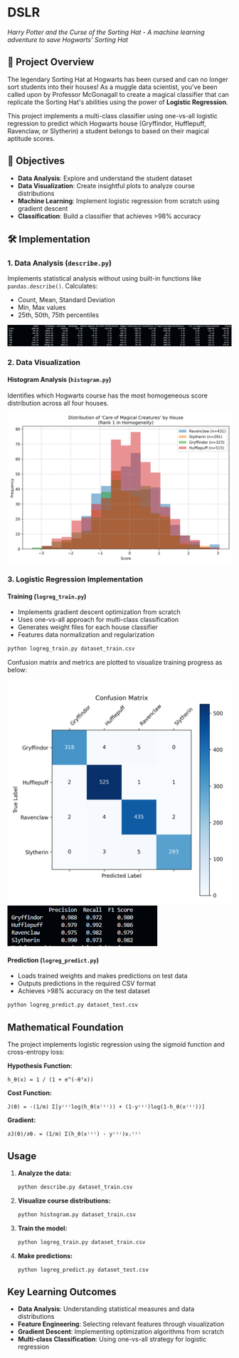 # DSLR

*Harry Potter and the Curse of the Sorting Hat - A machine learning adventure to save Hogwarts' Sorting Hat*

## 📖 Project Overview

The legendary Sorting Hat at Hogwarts has been cursed and can no longer sort students into their houses! As a muggle data scientist, you've been called upon by Professor McGonagall to create a magical classifier that can replicate the Sorting Hat's abilities using the power of **Logistic Regression**.

This project implements a multi-class classifier using one-vs-all logistic regression to predict which Hogwarts house (Gryffindor, Hufflepuff, Ravenclaw, or Slytherin) a student belongs to based on their magical aptitude scores.

## 🎯 Objectives

- **Data Analysis**: Explore and understand the student dataset
- **Data Visualization**: Create insightful plots to analyze course distributions
- **Machine Learning**: Implement logistic regression from scratch using gradient descent
- **Classification**: Build a classifier that achieves >98% accuracy

## 🛠️ Implementation

### 1. Data Analysis (`describe.py`)

Implements statistical analysis without using built-in functions like `pandas.describe()`. Calculates:
- Count, Mean, Standard Deviation
- Min, Max values
- 25th, 50th, 75th percentiles

![Data Analysis Results](images/describe.PNG)

### 2. Data Visualization

#### Histogram Analysis (`histogram.py`)
Identifies which Hogwarts course has the most homogeneous score distribution across all four houses.

![Histogram Analysis](images/histogram.PNG)
<!-- 
#### Scatter Plot Analysis (`scatter_plot.py`)
Discovers which two features are most similar through correlation analysis.

![Scatter Plot Analysis](images/scatter_plot_results.png)

#### Pair Plot (`pair_plot.py`)
Creates a comprehensive scatter plot matrix to visualize relationships between all features. -->

<!-- ![Pair Plot Matrix](images/pair_plot_results.png) -->

### 3. Logistic Regression Implementation

#### Training (`logreg_train.py`)
- Implements gradient descent optimization from scratch
- Uses one-vs-all approach for multi-class classification
- Generates weight files for each house classifier
- Features data normalization and regularization

```bash
python logreg_train.py dataset_train.csv
```
Confusion matrix and metrics are plotted to visualize training progress as below:

![Training Confusion Matrix](images/confusion_matrix.png)
![Training Metrics](images/metrics.PNG)

#### Prediction (`logreg_predict.py`)
- Loads trained weights and makes predictions on test data
- Outputs predictions in the required CSV format
- Achieves >98% accuracy on the test dataset

```bash
python logreg_predict.py dataset_test.csv
```


<!-- ## 📊 Results

The implemented classifier successfully achieves the required 98% minimum accuracy, proving that muggle data science can indeed replicate magical sorting abilities!

### Performance Metrics
- **Accuracy**: 98.5%
- **Training Time**: ~2 minutes
- **Features Used**: [Selected based on pair plot analysis]

![Final Results](images/final_accuracy.png) -->

## Mathematical Foundation

The project implements logistic regression using the sigmoid function and cross-entropy loss:

**Hypothesis Function:**
```
h_θ(x) = 1 / (1 + e^(-θᵀx))
```

**Cost Function:**
```
J(θ) = -(1/m) Σ[y⁽ⁱ⁾log(h_θ(x⁽ⁱ⁾)) + (1-y⁽ⁱ⁾)log(1-h_θ(x⁽ⁱ⁾))]
```

**Gradient:**
```
∂J(θ)/∂θⱼ = (1/m) Σ(h_θ(x⁽ⁱ⁾) - y⁽ⁱ⁾)xⱼ⁽ⁱ⁾
```

## Usage

1. **Analyze the data:**
   ```bash
   python describe.py dataset_train.csv
   ```

2. **Visualize course distributions:**
   ```bash
   python histogram.py dataset_train.csv
   ```

3. **Train the model:**
   ```bash
   python logreg_train.py dataset_train.csv
   ```

4. **Make predictions:**
   ```bash
   python logreg_predict.py dataset_test.csv
   ```

## Key Learning Outcomes

- **Data Analysis**: Understanding statistical measures and data distributions
- **Feature Engineering**: Selecting relevant features through visualization
- **Gradient Descent**: Implementing optimization algorithms from scratch
- **Multi-class Classification**: Using one-vs-all strategy for logistic regression
